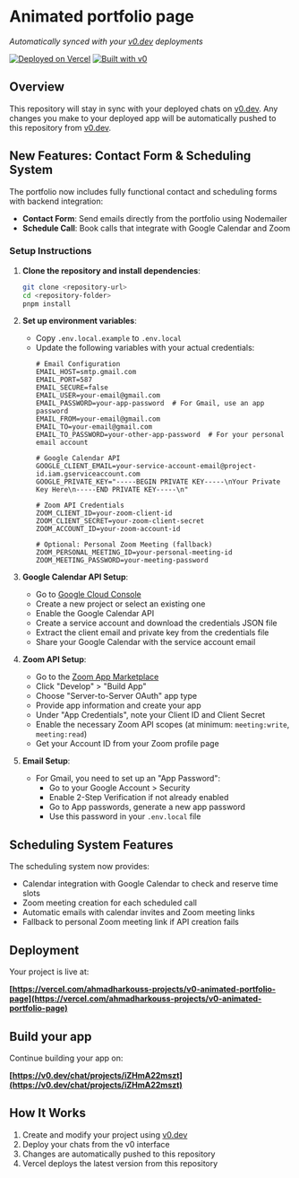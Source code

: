 # Animated portfolio page

*Automatically synced with your [v0.dev](https://v0.dev) deployments*

[![Deployed on Vercel](https://img.shields.io/badge/Deployed%20on-Vercel-black?style=for-the-badge&logo=vercel)](https://vercel.com/ahmadharkouss-projects/v0-animated-portfolio-page)
[![Built with v0](https://img.shields.io/badge/Built%20with-v0.dev-black?style=for-the-badge)](https://v0.dev/chat/projects/iZHmA22mszt)

## Overview

This repository will stay in sync with your deployed chats on [v0.dev](https://v0.dev).
Any changes you make to your deployed app will be automatically pushed to this repository from [v0.dev](https://v0.dev).

## New Features: Contact Form & Scheduling System

The portfolio now includes fully functional contact and scheduling forms with backend integration:

- **Contact Form**: Send emails directly from the portfolio using Nodemailer
- **Schedule Call**: Book calls that integrate with Google Calendar and Zoom

### Setup Instructions

1. **Clone the repository and install dependencies**:
   ```bash
   git clone <repository-url>
   cd <repository-folder>
   pnpm install
   ```

2. **Set up environment variables**:
   - Copy `.env.local.example` to `.env.local`
   - Update the following variables with your actual credentials:
     ```
     # Email Configuration
     EMAIL_HOST=smtp.gmail.com
     EMAIL_PORT=587
     EMAIL_SECURE=false
     EMAIL_USER=your-email@gmail.com
     EMAIL_PASSWORD=your-app-password  # For Gmail, use an app password
     EMAIL_FROM=your-email@gmail.com
     EMAIL_TO=your-email@gmail.com
     EMAIL_TO_PASSWORD=your-other-app-password  # For your personal email account

     # Google Calendar API
     GOOGLE_CLIENT_EMAIL=your-service-account-email@project-id.iam.gserviceaccount.com
     GOOGLE_PRIVATE_KEY="-----BEGIN PRIVATE KEY-----\nYour Private Key Here\n-----END PRIVATE KEY-----\n"
     
     # Zoom API Credentials
     ZOOM_CLIENT_ID=your-zoom-client-id
     ZOOM_CLIENT_SECRET=your-zoom-client-secret
     ZOOM_ACCOUNT_ID=your-zoom-account-id
     
     # Optional: Personal Zoom Meeting (fallback)
     ZOOM_PERSONAL_MEETING_ID=your-personal-meeting-id
     ZOOM_MEETING_PASSWORD=your-meeting-password
     ```

3. **Google Calendar API Setup**:
   - Go to [Google Cloud Console](https://console.cloud.google.com/)
   - Create a new project or select an existing one
   - Enable the Google Calendar API
   - Create a service account and download the credentials JSON file
   - Extract the client email and private key from the credentials file
   - Share your Google Calendar with the service account email

4. **Zoom API Setup**:
   - Go to the [Zoom App Marketplace](https://marketplace.zoom.us/)
   - Click "Develop" > "Build App"
   - Choose "Server-to-Server OAuth" app type
   - Provide app information and create your app
   - Under "App Credentials", note your Client ID and Client Secret
   - Enable the necessary Zoom API scopes (at minimum: `meeting:write`, `meeting:read`)
   - Get your Account ID from your Zoom profile page

5. **Email Setup**:
   - For Gmail, you need to set up an "App Password":
     - Go to your Google Account > Security
     - Enable 2-Step Verification if not already enabled
     - Go to App passwords, generate a new app password
     - Use this password in your `.env.local` file

## Scheduling System Features

The scheduling system now provides:

- Calendar integration with Google Calendar to check and reserve time slots
- Zoom meeting creation for each scheduled call
- Automatic emails with calendar invites and Zoom meeting links
- Fallback to personal Zoom meeting link if API creation fails

## Deployment

Your project is live at:

**[https://vercel.com/ahmadharkouss-projects/v0-animated-portfolio-page](https://vercel.com/ahmadharkouss-projects/v0-animated-portfolio-page)**

## Build your app

Continue building your app on:

**[https://v0.dev/chat/projects/iZHmA22mszt](https://v0.dev/chat/projects/iZHmA22mszt)**

## How It Works

1. Create and modify your project using [v0.dev](https://v0.dev)
2. Deploy your chats from the v0 interface
3. Changes are automatically pushed to this repository
4. Vercel deploys the latest version from this repository